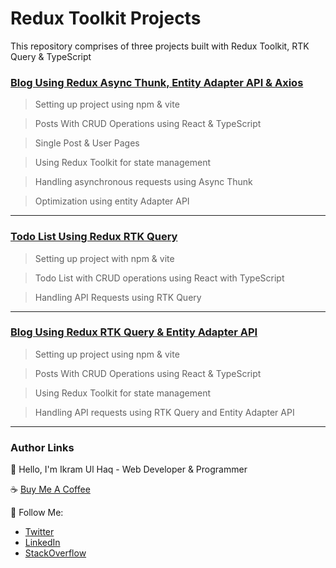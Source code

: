 # Redux Toolkit Projects

This repository comprises of three projects built with Redux Toolkit, RTK Query & TypeScript

### [Blog Using Redux Async Thunk, Entity Adapter API & Axios](https://github.com/ikramdeveloper/redux-toolkit-typescript/blog-project)

> Setting up project using npm & vite

> Posts With CRUD Operations using React & TypeScript

> Single Post & User Pages

> Using Redux Toolkit for state management

> Handling asynchronous requests using Async Thunk

> Optimization using entity Adapter API

---

### [Todo List Using Redux RTK Query](https://github.com/ikramdeveloper/redux-toolkit-typescript/todo-list-rtk)

> Setting up project with npm & vite

> Todo List with CRUD operations using React with TypeScript

> Handling API Requests using RTK Query

---

### [Blog Using Redux RTK Query & Entity Adapter API](https://github.com/ikramdeveloper/redux-toolkit-typescript/blog-project-rtk-query)

> Setting up project using npm & vite

> Posts With CRUD Operations using React & TypeScript

> Using Redux Toolkit for state management

> Handling API requests using RTK Query and Entity Adapter API

---

### Author Links

👋 Hello, I'm Ikram Ul Haq - Web Developer & Programmer

☕ [Buy Me A Coffee](https://www.buymeacoffee.com/ikramdev)

🚀 Follow Me:

- [Twitter](https://twitter.com/ikramdeveloper)
- [LinkedIn](https://www.linkedin.com/in/ikramdeveloper/)
- [StackOverflow](https://stackoverflow.com/users/13859212/ikram-ul-haq)

